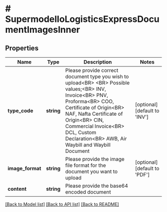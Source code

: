 # # SupermodelIoLogisticsExpressDocumentImagesInner

## Properties

Name | Type | Description | Notes
------------ | ------------- | ------------- | -------------
**type_code** | **string** | Please provide correct document type you wish to upload&lt;BR&gt;        &lt;BR&gt;        Possible values;&lt;BR&gt;        INV, Invoice&lt;BR&gt;        PNV, Proforma&lt;BR&gt;        COO, Certificate of Origin&lt;BR&gt;        NAF, Nafta Certificate of Origin&lt;BR&gt;        CIN, Commercial Invoice&lt;BR&gt;        DCL, Custom Declaration&lt;BR&gt;        AWB, Air Waybill and Waybill Document | [optional] [default to 'INV']
**image_format** | **string** | Please provide the image file format for the document you want to upload | [optional] [default to 'PDF']
**content** | **string** | Please provide the base64 encoded document |

[[Back to Model list]](../../README.md#models) [[Back to API list]](../../README.md#endpoints) [[Back to README]](../../README.md)
